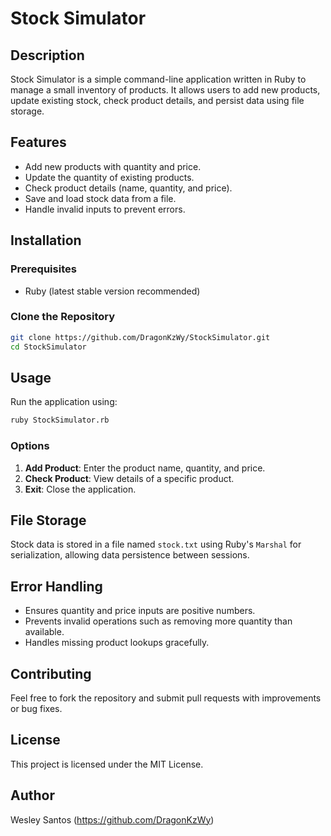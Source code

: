 # Stock Simulator

## Description
Stock Simulator is a simple command-line application written in Ruby to manage a small inventory of products. It allows users to add new products, update existing stock, check product details, and persist data using file storage.

## Features
- Add new products with quantity and price.
- Update the quantity of existing products.
- Check product details (name, quantity, and price).
- Save and load stock data from a file.
- Handle invalid inputs to prevent errors.

## Installation
### Prerequisites
- Ruby (latest stable version recommended)

### Clone the Repository
```sh
git clone https://github.com/DragonKzWy/StockSimulator.git
cd StockSimulator
```

## Usage
Run the application using:
```sh
ruby StockSimulator.rb
```

### Options
1. **Add Product**: Enter the product name, quantity, and price.
2. **Check Product**: View details of a specific product.
3. **Exit**: Close the application.

## File Storage
Stock data is stored in a file named `stock.txt` using Ruby's `Marshal` for serialization, allowing data persistence between sessions.

## Error Handling
- Ensures quantity and price inputs are positive numbers.
- Prevents invalid operations such as removing more quantity than available.
- Handles missing product lookups gracefully.

## Contributing
Feel free to fork the repository and submit pull requests with improvements or bug fixes.

## License
This project is licensed under the MIT License.

## Author
Wesley Santos (https://github.com/DragonKzWy)

